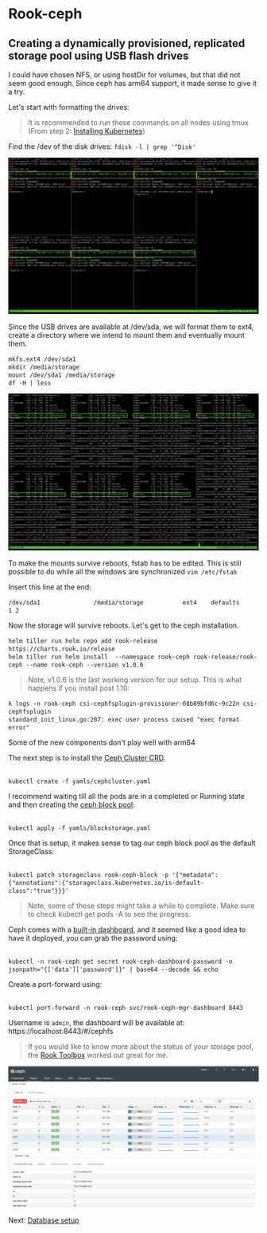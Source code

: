 # Rook-ceph

## Creating a dynamically provisioned, replicated storage pool using USB flash drives

I could have chosen NFS, or using hostDir for volumes, but that did not seem good enough. Since ceph has arm64 support, it made sense to give it a try.

Let's start with formatting the drives:

> It is recommended to run these commands on all nodes using tmux (From step 2: [Installing Kubernetes](02-installing-kubernetes.md))

Find the /dev of the disk drives: `fdisk -l | grep '^Disk'`

![fdisk](../images/fdisk.png)

Since the USB drives are available at /dev/sda, we will format them to ext4, create a directory where we intend to mount them and eventually mount them.

```
mkfs.ext4 /dev/sda1
mkdir /media/storage
mount /dev/sda1 /media/storage
df -H | less
```

![df](../images/df.png)

To make the mounts survive reboots, fstab has to be edited. This is still possible to do while all the windows are synchronized `vim /etc/fstab`

Insert this line at the end:

```
/dev/sda1               /media/storage           ext4    defaults        1 2
```

Now the storage will survive reboots. Let's get to the ceph installation.

```
helm tiller run helm repo add rook-release https://charts.rook.io/release
helm tiller run helm install  --namespace rook-ceph rook-release/rook-ceph --name rook-ceph --version v1.0.6
```

> Note, v1.0.6 is the last working version for our setup. This is what happens if you install post 1.10:

```
k logs -n rook-ceph csi-cephfsplugin-provisioner-68b89bfd6c-9c22n csi-cephfsplugin
standard_init_linux.go:207: exec user process caused "exec format error"
```

Some of the new components don't play well with arm64

The next step is to install the [Ceph Cluster CRD](https://github.com/rook/rook/blob/master/Documentation/ceph-cluster-crd.md#ceph-cluster-crd).

```

kubectl create -f yamls/cephcluster.yaml

```

I recommend waiting till all the pods are in a completed or Running state and then creating the [ceph block pool](https://github.com/rook/rook/blob/master/Documentation/ceph-block.md):

```

kubectl apply -f yamls/blockstorage.yaml

```

Once that is setup, it makes sense to tag our ceph block pool as the default StorageClass:

```

kubectl patch storageclass rook-ceph-block -p '{"metadata": {"annotations":{"storageclass.kubernetes.io/is-default-class":"true"}}}'

```

> Note, some of these steps might take a while to complete. Make sure to check kubectl get pods -A to see the progress.

Ceph comes with a [built-in dashboard](https://github.com/rook/rook/blob/master/Documentation/ceph-dashboard.md), and it seemed like a good idea to have it deployed, you can grab the password using:

```

kubectl -n rook-ceph get secret rook-ceph-dashboard-password -o jsonpath="{['data']['password']}" | base64 --decode && echo

```

Create a port-forward using:

```

kubectl port-forward -n rook-ceph svc/rook-ceph-mgr-dashboard 8443

```

Username is `admin`, the dashboard will be available at: https://localhost:8443/#/cephfs

> If you would like to know more about the status of your storage pool, the [Rook Toolbox](https://github.com/rook/rook/blob/master/Documentation/ceph-toolbox.md) worked out great for me.

![ceph](../images/ceph.png)

Next: [Database setup](05-database-setup.md)
